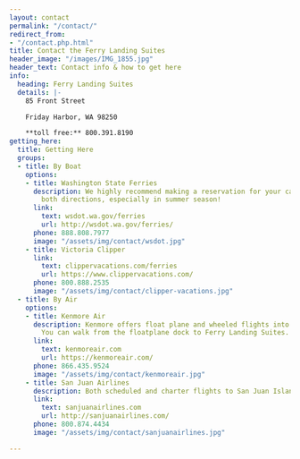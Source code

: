 ```yaml
---
layout: contact
permalink: "/contact/"
redirect_from:
- "/contact.php.html"
title: Contact the Ferry Landing Suites
header_image: "/images/IMG_1855.jpg"
header_text: Contact info & how to get here
info:
  heading: Ferry Landing Suites
  details: |-
    85 Front Street

    Friday Harbor, WA 98250

    **toll free:** 800.391.8190
getting_here:
  title: Getting Here
  groups:
  - title: By Boat
    options:
    - title: Washington State Ferries
      description: We highly recommend making a reservation for your car on the ferry,
        both directions, especially in summer season!
      link:
        text: wsdot.wa.gov/ferries
        url: http://wsdot.wa.gov/ferries/
      phone: 888.808.7977
      image: "/assets/img/contact/wsdot.jpg"
    - title: Victoria Clipper
      link:
        text: clippervacations.com/ferries
        url: https://www.clippervacations.com/
      phone: 800.888.2535
      image: "/assets/img/contact/clipper-vacations.jpg"
  - title: By Air
    options:
    - title: Kenmore Air
      description: Kenmore offers float plane and wheeled flights into Friday Harbor.
        You can walk from the floatplane dock to Ferry Landing Suites.
      link:
        text: kenmoreair.com
        url: https://kenmoreair.com/
      phone: 866.435.9524
      image: "/assets/img/contact/kenmoreair.jpg"
    - title: San Juan Airlines
      description: Both scheduled and charter flights to San Juan Island.
      link:
        text: sanjuanairlines.com
        url: http://sanjuanairlines.com/
      phone: 800.874.4434
      image: "/assets/img/contact/sanjuanairlines.jpg"

---
```

